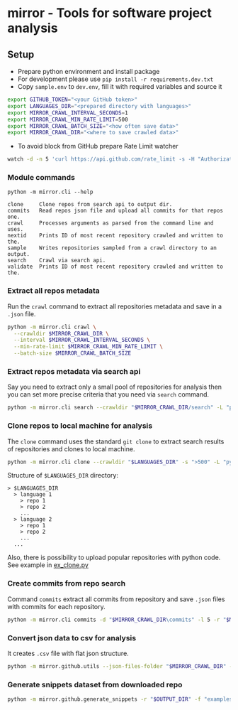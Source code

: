 # mirror - Tools for software project analysis

## Setup
- Prepare python environment and install package
- For development please use `pip install -r requirements.dev.txt`
- Copy `sample.env` to `dev.env`, fill it with required variables and source it
```bash
export GITHUB_TOKEN="<your GitHub token>"
export LANGUAGES_DIR="<prepared directory with languages>"
export MIRROR_CRAWL_INTERVAL_SECONDS=1
export MIRROR_CRAWL_MIN_RATE_LIMIT=500
export MIRROR_CRAWL_BATCH_SIZE="<how often save data>"
export MIRROR_CRAWL_DIR="<where to save crawled data>"
```

- To avoid block from GitHub prepare Rate Limit watcher
```bash
watch -d -n 5 'curl https://api.github.com/rate_limit -s -H "Authorization: Bearer $GITHUB_TOKEN" "Accept: application/vnd.github.v3+json"'
```

### Module commands

```
python -m mirror.cli --help

clone     Clone repos from search api to output dir.
commits   Read repos json file and upload all commits for that repos one.
crawl     Processes arguments as parsed from the command line and uses.
nextid    Prints ID of most recent repository crawled and written to the.
sample    Writes repositories sampled from a crawl directory to an output.
search    Crawl via search api.
validate  Prints ID of most recent repository crawled and written to the.
```

### Extract all repos metadata

Run the `crawl` command to extract all repositories metadata and save in a `.json` file.

```bash
python -m mirror.cli crawl \
  --crawldir $MIRROR_CRAWL_DIR \
  --interval $MIRROR_CRAWL_INTERVAL_SECONDS \
  --min-rate-limit $MIRROR_CRAWL_MIN_RATE_LIMIT \
  --batch-size $MIRROR_CRAWL_BATCH_SIZE
```

### Extract repos metadata via search api

Say you need to extract only a small pool of repositories for analysis then you can set more precise criteria that you need via `search` command. 

```bash
python -m mirror.cli search --crawldir "$MIRROR_CRAWL_DIR/search" -L "python" -s ">500" -l 5
```

### Clone repos to local machine for analysis

The `clone` command uses the standard `git clone` to extract search results of repositories and clones to local machine.

```bash
python -m mirror.cli clone --crawldir "$LANGUAGES_DIR" -s ">500" -L "python"
```

Structure of `$LANGUAGES_DIR` directory:

```
> $LANGUAGES_DIR
  > language 1
    > repo 1
    > repo 2
    ...
  > language 2
    > repo 1
    > repo 2
    ...
  ...
```

Also, there is possibility to upload popular repositories with python code. See example in [ex_clone.py](https://github.com/bugout-dev/mirror/examples/ex_clone.py)

### Create commits from repo search

Command `commits` extract all commits from repository and save `.json` files with commits for each repository.

```bash
python -m mirror.cli commits -d "$MIRROR_CRAWL_DIR\commits" -l 5 -r "$MIRROR_CRAWL_DIR/search"
```


### Convert json data to csv for analysis

It creates `.csv` file with flat json structure.

```bash
python -m mirror.github.utils --json-files-folder "$MIRROR_CRAWL_DIR" --output-csv "$MIRROR_CRAWL_DIR/output.csv" --command commits
```

### Generate snippets dataset from downloaded repo
```bash
python -m mirror.github.generate_snippets -r "$OUTPUT_DIR" -f "examples/languages.json" -L "$LANGUAGES_DIR"

```
